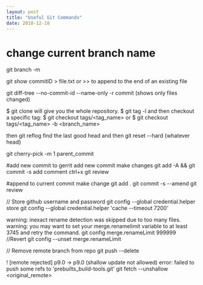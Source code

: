 ```yaml
---
layout: post
title: "Useful Git Commands"
date: 2018-12-18
---
```


# change current branch name
git branch -m
 
git show commitID > file.txt
or >> to append to the end of an existing file
 
git diff-tree --no-commit-id --name-only -r commit (shows only files changed)
 
$ git clone will give you the whole repository.
$ git tag -l and then checkout a specific tag:
$ git checkout tags/<tag_name>
or
$ git checkout tags/<tag_name> -b <branch_name>
 
then git reflog
find the last good head
and then git reset --hard {whatever head}
 
git cherry-pick -m 1 parent_commit
 
#add new commit to gerrit
add new commit
make changes
git add -A && git commit -s
add comment ctrl+x
git review
 
#append to current commit
make change
git add .
git commit -s --amend
git review
 
// Store github username and password
git config --global credential.helper store
git config --global credential.helper 'cache --timeout 7200'
 
warning: inexact rename detection was skipped due to too many files.
warning: you may want to set your merge.renamelimit variable to at least 3745 and retry the command.
git config merge.renameLimit 999999
//Revert
git config --unset merge.renameLimit
 
// Remove remote branch from repo
git push <remote name> --delete <branch>
 
 ! [remote rejected] p9.0 -> p9.0 (shallow update not allowed)
error: failed to push some refs to 'prebuilts_build-tools.git'
git fetch --unshallow <original_remote>
